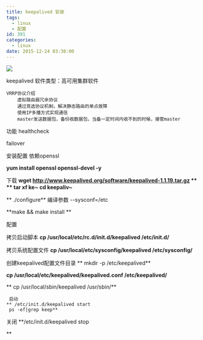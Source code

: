 ```yaml
---
title: keepalived 安装
tags:
  - linux
  - 配置
id: 391
categories:
  - linux
date: 2015-12-24 03:38:00
---
```


[![](http://www.inpeace.cn/wp-content/uploads/2015/12/1450957123.gif)](http://www.inpeace.cn/wp-content/uploads/2015/12/1450957123.gif)

keepalived
软件类型：高可用集群软件

	VRRP协议介绍
		虚拟路由器冗余协议
		通过竞选协议机制，解决静态路由的单点故障
		使用IP多播方式实现通信
		master发送数据包，备份收数据包，当备一定时间内收不到的时候，接管master
<!--more-->

功能
		healthcheck

failover

安装配置
	依赖openssl

**yum install openssl openssl-devel -y**

下载
	 **wget http://www.keepalived.org/software/keepalived-1.1.19.tar.gz
**
	** tar xf ke~
	 cd keepaliv~**

** ./configure**
	 	编译参数 --sysconf=/etc

**make &amp;&amp; make install **

配置

拷贝启动脚本
	 **cp /usr/local/etc/rc.d/init.d/keepalived /etc/init.d/**

拷贝系统配置文件
	 **cp /usr/local/etc/sysconfig/keepalived /etc/sysconfig/**

创建keepalived配置文件目录
	** mkdir -p /etc/keepalived**

**cp /usr/local/etc/keepalived/keepalived.conf /etc/keepalived/**

** cp /usr/local/sbin/keepalived /usr/sbin/**

	 启动
	** /etc/init.d/keepalived start
	 ps -ef|grep keep**

关闭
	 **/etc/init.d/keepalived stop

**